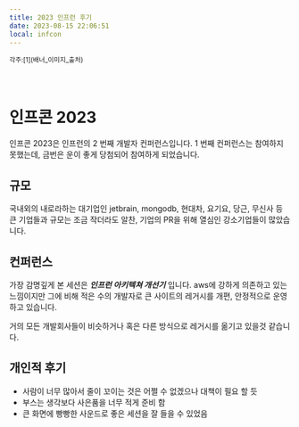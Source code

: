```yaml
---
title: 2023 인프런 후기
date: 2023-08-15 22:06:51
local: infcon
---
```

<sup>
	각주:[1](배너_이미지_출처)
</sup>
<br />
<br />
<br />

# 인프콘 2023

인프콘 2023은 인프런의 2 번째 개발자 컨퍼런스입니다.
1 번째 컨퍼런스는 참여하지 못했는데,
금번은 운이 좋게 당첨되어 참여하게 되었습니다.

## 규모

국내외의 내로라하는 대기업인 jetbrain, mongodb, 현대차, 요기요, 당근, 무신사 등
큰 기업들과 규모는 조금 작더라도 알찬, 기업의 PR을 위해 열심인 강소기업들이 많았습니다.

## 컨퍼런스

가장 감명깊게 본 세션은 _**인프런 아키텍쳐 개선기**_ 입니다.
aws에 강하게 의존하고 있는 느낌이지만 그에 비해 적은 수의 개발자로
큰 사이트의 레거시를 개편, 안정적으로 운영하고 있습니다.

거의 모든 개발회사들이 비슷하거나 혹은 다른 방식으로 레거시를 옮기고 있을것 같습니다.

## 개인적 후기

- 사람이 너무 많아서 줄이 꼬이는 것은 어쩔 수 없겠으나 대책이 필요 할 듯
- 부스는 생각보다 사은품을 너무 적게 준비 함
- 큰 화면에 빵빵한 사운드로 좋은 세션을 잘 들을 수 있었음